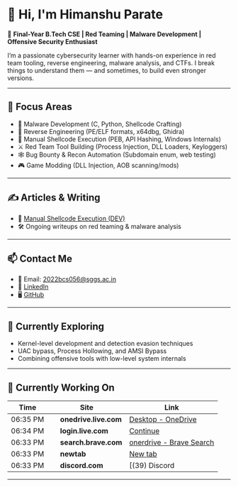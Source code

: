 # 👋 Hi, I'm Himanshu Parate

🎯 **Final-Year B.Tech CSE | Red Teaming | Malware Development | Offensive Security Enthusiast**

I’m a passionate cybersecurity learner with hands-on experience in red team tooling, reverse engineering, malware analysis, and CTFs. I break things to understand them — and sometimes, to build even stronger versions.

---

## 🧰 Focus Areas

- 🐍 Malware Development (C, Python, Shellcode Crafting)
- 🧬 Reverse Engineering (PE/ELF formats, x64dbg, Ghidra)
- 🧠 Manual Shellcode Execution (PEB, API Hashing, Windows Internals)
- ⚔️ Red Team Tool Building (Process Injection, DLL Loaders, Keyloggers)
- 🕸️ Bug Bounty & Recon Automation (Subdomain enum, web testing)
- 🎮 Game Modding (DLL Injection, AOB scanning/mods)

---



## ✍️ Articles & Writing

- 📖 [Manual Shellcode Execution (DEV)](https://dev.to/himanshup601/from-peb-to-winexec-manual-shellcode-execution-without-imports-on-windows-x64-5ebc)
- 🛠️ Ongoing writeups on red teaming & malware analysis

---

## 📫 Contact Me

- 📧 Email: 2022bcs056@sggs.ac.in
- 🔗 [LinkedIn](https://www.linkedin.com/in/himanshu-parate-6582452b1/)
- 🖥️ [GitHub](https://github.com/HimanshuP601)

---

## 🧭 Currently Exploring

- Kernel-level development and detection evasion techniques  
- UAC bypass, Process Hollowing, and AMSI Bypass  
- Combining offensive tools with low-level system internals  

---

## 🧭 Currently Working On
<!--ACTIVITY-START-->

| Time | Site | Link |
|------|------|------|
| 06:35 PM | <img src='https://www.google.com/s2/favicons?sz=64&domain=onedrive.live.com' width='16' height='16'> **onedrive.live.com** | [Desktop - OneDrive](https://onedrive.live.com/?id=%2Fpersonal%2F86ecfde19079e4bd%2FDocuments%2FDesktop%2FNothing&view=0) |
| 06:34 PM | <img src='https://www.google.com/s2/favicons?sz=64&domain=login.live.com' width='16' height='16'> **login.live.com** | [Continue](https://login.live.com/ppsecure/post.srf?username=himanshuparate1528%40outlook.com&cobrandid=11bd8083-87e0-41b5-bb78-0bc43c8a8e8a&id=250206&uaid=991b4338c65d4906a2b27dc639db677a&pid=0&opid=5D1B6FEAD5BDAB9D&route=C536_BAY) |
| 06:33 PM | <img src='https://www.google.com/s2/favicons?sz=64&domain=search.brave.com' width='16' height='16'> **search.brave.com** | [onerdrive - Brave Search](https://search.brave.com/search?q=onerdrive&source=desktop) |
| 06:33 PM | <img src='https://www.google.com/s2/favicons?sz=64&domain=newtab' width='16' height='16'> **newtab** | [New tab](chrome://newtab/) |
| 06:33 PM | <img src='https://www.google.com/s2/favicons?sz=64&domain=discord.com' width='16' height='16'> **discord.com** | [(39) Discord | #『💻』𝙁𝙐𝙉𝘾𝙄𝙊𝙉𝙀 | PANEL SAFE](https://discord.com/channels/1218333924053352519/1218346026705096764) |

<!--ACTIVITY-END-->
---
